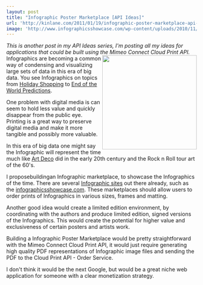 ```yaml
---
layout: post
title: "Infographic Poster Marketplace [API Ideas]"
url: 'http://kinlane.com/2011/01/19/infographic-poster-marketplace-api-ideas/'
image: 'http://www.infographicsshowcase.com/wp-content/uploads/2010/11/struggling-countries-around-the-world-graphic-600x1668.jpg'
---
```


_This is another post in my API Ideas series, I'm posting all my ideas for applications that could be built using the Mimeo Connect Cloud Print API._ [<img class="c1" src="http://www.infographicsshowcase.com/wp-content/uploads/2010/11/struggling-countries-around-the-world-graphic-600x1668.jpg" alt="" width="250" align="right" />][1] Infographics are becoming a common way of condensing and visualizing large sets of data in this era of big data. You see Infographics on topics from [Holiday Shopping][2] to [End of the World Predictions][3].

One problem with digital media is can seem to hold less value and quickly disappear from the public eye. Printing is a great way to preserve digital media and make it more tangible and possibly more valuable.

In this era of big data one might say the Infographic will represent the time much like [Art Deco][4] did in the early 20th century and the Rock n Roll tour art of the 60's.

I proposebuildingan Infographic marketplace, to showcase the Infographics of the time. There are several [Infographic sites][5] out there already, such as the [infographicsshowcase.com][6]. These marketplaces should allow users to order prints of Infographics in various sizes, frames and matting.

Another good idea would create a limited edition environment, by coordinating with the authors and produce limited edition, signed versions of the Infographics. This would create the potential for higher value and exclusiveness of certain posters and artists work.

Building a Infographic Poster Marketplace would be pretty straightforward with the Mimeo Connect Cloud Print API, it would just require generating high quality PDF representations of Infographic image files and sending the PDF to the Cloud Print API - Order Service.

I don't think it would be the next Google, but would be a great niche web application for someone with a clear monetization strategy.

   [1]: http://www.infographicsshowcase.com/facts-about-struggling-countries-around-the-world/
   [2]: http://www.infographicsshowcase.com/holiday-shopping-infographic/
   [3]: http://www.infographicsshowcase.com/2012-predictions/
   [4]: http://en.wikipedia.org/wiki/Art_Deco
   [5]: http://www.infographicsshowcase.com/other-infographics-sites/
   [6]: http://www.infographicsshowcase.com
